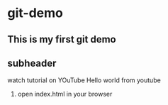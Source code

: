 # git-demo

## This is my first git demo

## subheader

watch tutorial on YOuTube
Hello world from youtube

1.  open index.html in your browser
